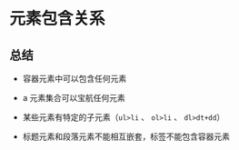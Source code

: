 # 元素包含关系

## 总结

- 容器元素中可以包含任何元素

- a 元素集合可以宝航任何元素

- 某些元素有特定的子元素（`ul>li` 、 `ol>li` 、 `dl>dt+dd`）

- 标题元素和段落元素不能相互嵌套，标签不能包含容器元素
